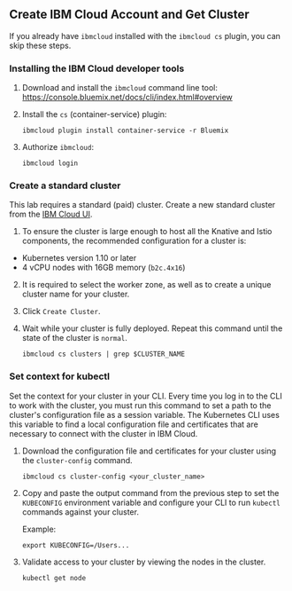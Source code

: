 ## Create IBM Cloud Account and Get Cluster

If you already have `ibmcloud` installed with the `ibmcloud cs` plugin, you can skip these steps.

### Installing the IBM Cloud developer tools

1. Download and install the `ibmcloud` command line tool:
    https://console.bluemix.net/docs/cli/index.html#overview

1. Install the `cs` (container-service) plugin:

    ```
    ibmcloud plugin install container-service -r Bluemix
    ```
1. Authorize `ibmcloud`:

    ```
    ibmcloud login
    ```

### Create a standard cluster
This lab requires a standard (paid) cluster. Create a new standard cluster from the [IBM Cloud UI](https://console.bluemix.net/containers-kubernetes/catalog/cluster/create).

1. To ensure the cluster is large enough to host all the Knative and Istio
components, the recommended configuration for a cluster is:
  - Kubernetes version 1.10 or later
  - 4 vCPU nodes with 16GB memory (`b2c.4x16`)

2. It is required to select the worker zone, as well as to create a unique cluster name for your cluster.

3. Click `Create Cluster`.

4. Wait while your cluster is fully deployed. Repeat this command until the state of the cluster is `normal`.

    ```
    ibmcloud cs clusters | grep $CLUSTER_NAME
    ```

### Set context for kubectl
Set the context for your cluster in your CLI. Every time you log in to the CLI to work with the cluster, you must run this command to set a path to the cluster's configuration file as a session variable. The Kubernetes CLI uses this variable to find a local configuration file and certificates that are necessary to connect with the cluster in IBM Cloud.

1. Download the configuration file and certificates for your cluster using the `cluster-config` command.

    ```shell
    ibmcloud cs cluster-config <your_cluster_name>
    ```

2. Copy and paste the output command from the previous step to set the `KUBECONFIG` environment variable and configure your CLI to run `kubectl` commands against your cluster.

    Example:
    ```shell
    export KUBECONFIG=/Users...
    ```

3. Validate access to your cluster by viewing the nodes in the cluster.

    ```shell
    kubectl get node
    ```
